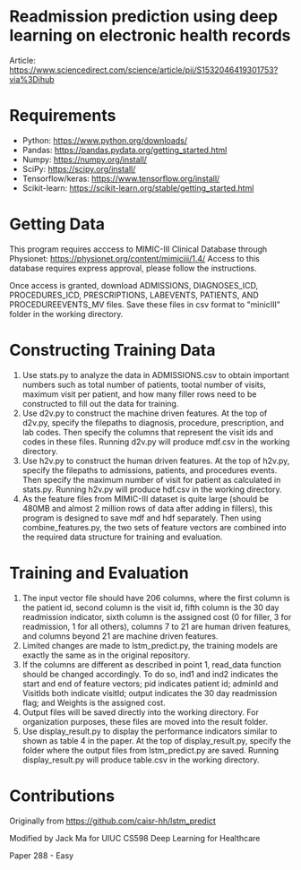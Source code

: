 # Readmission prediction using deep learning on electronic health records
Article: https://www.sciencedirect.com/science/article/pii/S1532046419301753?via%3Dihub

# Requirements
- Python: https://www.python.org/downloads/
- Pandas: https://pandas.pydata.org/getting_started.html
- Numpy: https://numpy.org/install/
- SciPy: https://scipy.org/install/
- Tensorflow/keras: https://www.tensorflow.org/install/
- Scikit-learn: https://scikit-learn.org/stable/getting_started.html

# Getting Data
This program requires acccess to MIMIC-III Clinical Database through Physionet: https://physionet.org/content/mimiciii/1.4/
Access to this database requires express approval, please follow the instructions.

Once access is granted, download ADMISSIONS, DIAGNOSES_ICD, PROCEDURES_ICD, PRESCRIPTIONS, LABEVENTS, PATIENTS, AND PROCEDUREEVENTS_MV files.
Save these files in csv format to "minicIII" folder in the working directory.

# Constructing Training Data
1. Use stats.py to analyze the data in ADMISSIONS.csv to obtain important numbers such as total number of patients, tootal number of visits, maximum visit per patient, and how many filler rows need to be constructed to fill out the data for training.
2. Use d2v.py to construct the machine driven features. At the top of d2v.py, specify the filepaths to diagnosis, procedure, prescription, and lab codes. Then specify the columns that represent the visit ids and codes in these files. Running d2v.py will produce mdf.csv in the working directory.
3. Use h2v.py to construct the human driven features. At the top of h2v.py, specify the filepaths to admissions, patients, and procedures events. Then specify the maximum number of visit for patient as calculated in stats.py. Running h2v.py will produce hdf.csv in the working directory.
4. As the feature files from MIMIC-III dataset is quite large (should be 480MB and almost 2 million rows of data after adding in fillers), this program is designed to save mdf and hdf separately. Then using combine_features.py, the two sets of feature vectors are combined into the required data structure for training and evaluation.

# Training and Evaluation
1. The input vector file should have 206 columns, where the first column is the patient id, second column is the visit id, fifth column is the 30 day readmission indicator, sixth column is the assigned cost (0 for filler, 3 for readmission, 1 for all others), columns 7 to 21 are human driven features, and columns beyond 21 are machine driven features.
2. Limited changes are made to lstm_predict.py, the training models are exactly the same as in the original repository. 
3. If the columns are different as described in point 1, read_data function should be changed accordingly. To do so, ind1 and ind2 indicates the start and end of feature vectors; pid indicates patient id; adminId and VisitIds both indicate visitId; output indicates the 30 day readmission flag; and Weights is the assigned cost.
4. Output files will be saved directly into the working directory. For organization purposes, these files are moved into the result folder. 
5. Use display_result.py to display the performance indicators similar to shown as table 4 in the paper. At the top of display_result.py, specify the folder where the output files from lstm_predict.py are saved. Running display_result.py will produce table.csv in the working directory.

# Contributions
Originally from https://github.com/caisr-hh/lstm_predict

Modified by Jack Ma for UIUC CS598 Deep Learning for Healthcare

Paper 288 - Easy

